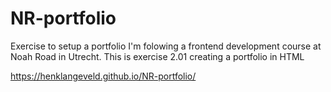 # NR-portfolio
Exercise to setup a portfolio
I'm folowing a frontend development course at Noah Road in Utrecht. This is exercise 2.01 creating a portfolio in HTML

https://henklangeveld.github.io/NR-portfolio/